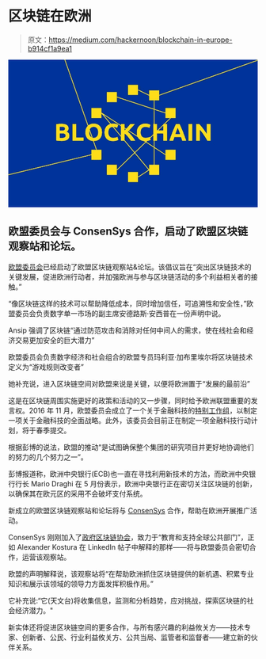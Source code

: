 # 区块链在欧洲

> 原文：<https://medium.com/hackernoon/blockchain-in-europe-b914cf1a9ea1>

![](img/f175b0a5113b7a845e7c78dc5d645b08.png)

## 欧盟委员会与 ConsenSys 合作，启动了欧盟区块链观察站和论坛。

[欧盟委员会](https://medium.com/u/960f4c0ad987?source=post_page-----b914cf1a9ea1--------------------------------)已经启动了欧盟区块链观察站&论坛。该倡议旨在“突出区块链技术的关键发展，促进欧洲行动者，并加强欧洲与参与区块链活动的多个利益相关者的接触。”

“像区块链这样的技术可以帮助降低成本，同时增加信任，可追溯性和安全性，”欧盟委员会负责数字单一市场的副主席安德路斯·安西普在一份声明中说。

Ansip 强调了区块链“通过防范攻击和消除对任何中间人的需求，使在线社会和经济交易更加安全的巨大潜力”

欧盟委员会负责数字经济和社会组合的欧盟专员玛利亚·加布里埃尔将区块链技术定义为“游戏规则改变者”

她补充说，进入区块链空间对欧盟来说是关键，以便将欧洲置于“发展的最前沿”

这是在区块链周围实施更好的政策和活动的又一步骤，同时给予欧洲联盟重要的发言权。2016 年 11 月，欧盟委员会成立了一个关于金融科技的[特别工作组](https://ec.europa.eu/digital-single-market/en/blog/european-commission-sets-internal-task-force-financial-technology)，以制定一项关于金融科技的全面战略。此外，该委员会目前正在制定一项金融科技行动计划，将于春季提交。

根据彭博的说法，欧盟的推动“是试图确保整个集团的研究项目并更好地协调他们的努力的几个努力之一”。

彭博报道称，欧洲中央银行(ECB)也一直在寻找利用新技术的方法，而欧洲中央银行行长 Mario Draghi 在 5 月份表示，欧洲中央银行正在密切关注区块链的创新，以确保其在欧元区的采用不会破坏支付系统。

新成立的欧盟区块链观察站和论坛将与 [ConsenSys](https://medium.com/u/6c7078bf7b01?source=post_page-----b914cf1a9ea1--------------------------------) 合作，帮助在欧洲开展推广活动。

ConsenSys 刚刚加入了[政府区块链协会](https://governmentblockchain.org/organizations/listing/consensys)，致力于“教育和支持全球公共部门”，正如 Alexander Kostura 在 LinkedIn 帖子中解释的那样——将与欧盟委员会密切合作，运营该观察站。

欧盟的声明解释说，该观察站将“在帮助欧洲抓住区块链提供的新机遇、积累专业知识和展示该领域的领导力方面发挥积极作用。”

它补充说:“它(天文台)将收集信息，监测和分析趋势，应对挑战，探索区块链的社会经济潜力。"

新实体还将促进区块链空间的更多合作，与所有感兴趣的利益攸关方——技术专家、创新者、公民、行业利益攸关方、公共当局、监管者和监督者——建立新的伙伴关系。